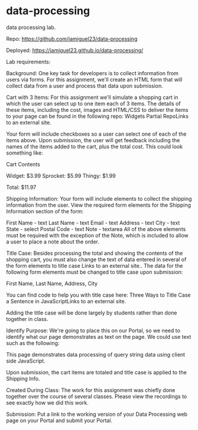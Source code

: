 # data-processing
data processing lab.

Repo:
<https://github.com/jamiguel23/data-processing>

Deployed:
<https://jamiguel23.github.io/data-processing/>

Lab requirements:

Background: One key task for developers is to collect information from users via forms. For this assignment, we'll create an HTML form that will collect data from a user and process that data upon submission. 

Cart with 3 Items:  For this assignment we'll simulate a shopping cart in which the user can select up to one item each of 3 items.  The details of these items, including the cost, images and HTML/CSS to deliver the items to your page can be found in the following repo: Widgets Partial RepoLinks to an external site.

Your form will include checkboxes so a user can select one of each of the items above. Upon submission, the user will get feedback including the names of the items added to the cart, plus the total cost.  This could look something like:

Cart Contents

Widget: $3.99
Sprocket: $5.99
Thingy: $1.99

Total: $11.97

Shipping Information: Your form will include elements to collect the shipping information from the user.  View the required form elements for the Shipping Information section of the form:

First Name - text
Last Name - text
Email - text
Address - text
City - text
State - select
Postal Code -  text
Note - textarea
All of the above elements must be required with the exception of the Note, which is included to allow a user to place a note about the order.

Title Case: Besides processing the total and showing the contents of the shopping cart, you must also change the text of data entered in several of the form elements to title case Links to an external site..  The data for the following form elements must be changed to title case upon submission:

First Name, Last Name, Address, City

You can find code to help you with title case here: Three Ways to Title Case a Sentence in JavaScriptLinks to an external site.

Adding the title case will be done largely by students rather than done together in class.

Identify Purpose: We're going to place this on our Portal, so we need to identify what our page demonstrates as text on the page.  We could use text such as the following:

This page demonstrates data processing of query string data using client side JavaScript.

Upon submission, the cart items are totaled and title case is applied to the Shipping Info.

Created During Class: The work for this assignment was chiefly done together over the course of several classes.  Please view the recordings to see exactly how we did this work.

Submission: Put a link to the working version of your Data Processing web page on your Portal and submit your Portal.



